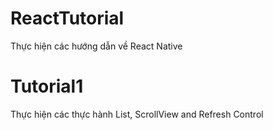 # ReactTutorial
Thực hiện các hướng dẫn về React Native
# Tutorial1
Thực hiện các thực hành List, ScrollView and Refresh Control